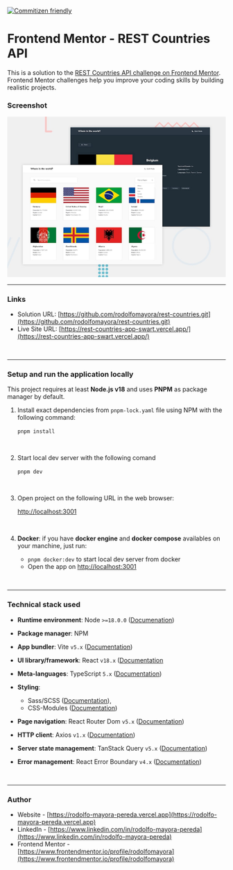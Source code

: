 [![Commitizen friendly](https://img.shields.io/badge/commitizen-friendly-brightgreen.svg)](http://commitizen.github.io/cz-cli/)

# Frontend Mentor - REST Countries API

This is a solution to the [REST Countries API challenge on Frontend Mentor](https://www.frontendmentor.io/challenges/rest-countries-api-with-color-theme-switcher-5cacc469fec04111f7b848ca). Frontend Mentor challenges help you improve your coding skills by building realistic projects. 

### Screenshot

![](./public/screenshot.jpg)

---

### Links

- Solution URL: [https://github.com/rodolfomayora/rest-countries.git](https://github.com/rodolfomayora/rest-countries.git)
- Live Site URL: [https://rest-countries-app-swart.vercel.app/](https://rest-countries-app-swart.vercel.app/)

<!-- 

## My process


### Built with
 -->

<br />

---

### Setup and run the application locally

This project requires at least **Node.js v18** and uses **PNPM** as package manager by default.

1. Install exact dependencies from `pnpm-lock.yaml` file using NPM with the following command:
	
    `pnpm install` 
    
	
<br />

2. Start local dev server with the following comand

    `pnpm dev`

<br />

3. Open project on the following URL in the web browser:

    [http://localhost:3001](http://localhost:3001)

<br />

4. **Docker**: if you have **docker engine** and **docker compose** availables on your manchine, just run:

    - `pnpm docker:dev` to start local dev server from docker
    - Open the app on [http://localhost:3001](http://localhost:3001)

<br />

---

### Technical stack used

- **Runtime environment**: Node `>=18.0.0` ([Documenation](https://nodejs.org/en))

- **Package manager**: NPM

- **App bundler**: Vite `v5.x` ([Documentation](https://vitejs.dev/))

- **UI library/framework**: React `v18.x` ([Documentation](https://react.dev/)

- **Meta-languages**: TypeScript `5.x` ([Documentation](https://react-typescript-cheatsheet.netlify.app/))

- **Styling**:
  - Sass/SCSS ([Documentation](https://sass-lang.com/)),
  - CSS-Modules ([Documentation](https://github.com/css-modules/css-modules))

- **Page navigation**: React Router Dom `v5.x` ([Documentation](https://v5.reactrouter.com/))

- **HTTP client**: Axios `v1.x` ([Documentation](https://axios-http.com/))

- **Server state management**: TanStack Query `v5.x` ([Documentation](https://tanstack.com/query/latest/docs/framework/react/overview))

- **Error management**: React Error Boundary `v4.x` ([Documentation](https://www.npmjs.com/package/react-error-boundary))

<br />

---

### Author

- Website - [https://rodolfo-mayora-pereda.vercel.app](https://rodolfo-mayora-pereda.vercel.app)
- LinkedIn - [https://www.linkedin.com/in/rodolfo-mayora-pereda](https://www.linkedin.com/in/rodolfo-mayora-pereda)
- Frontend Mentor - [https://www.frontendmentor.io/profile/rodolfomayora](https://www.frontendmentor.io/profile/rodolfomayora)